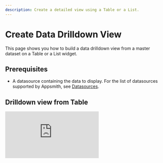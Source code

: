```yaml
---
description: Create a detailed view using a Table or a List.
---
```


# Create Data Drilldown View

This page shows you how to build a data drilldown view from a master dataset on a Table or a List widget.

## Prerequisites
- A datasource containing the data to display. For the list of datasources supported by Appsmith, see [Datasources](/connect-data/reference).

## Drilldown view from Table


<div style={{ position: "relative", paddingBottom: "calc(50.52% + 41px)", height: 0, width: "100%" }}>
  <iframe
    src="https://demo.arcade.software/zPYb6siR4h8b1xgRMLDm?embed"
    frameBorder="0"
    loading="lazy"
    webkitAllowFullScreen
    mozAllowFullScreen
    allowFullScreen
    allow="fullscreen"
    style={{ position: "absolute", top: 0, left: 0, width: "100%", height: "100%" }}
    title="Appsmith | Connect Data"
  />
</div>

To create a data drilldown view using a Table widget, follow these steps:
1. Set the **Table data** property of the Table widget in the property pane to bind data.

   Example:

   ```jsx
   {{fetch_passengers.data}}
   ```
2. Drop a Modal widget, and add the required widgets to display specific details.
3. Add a new column to the Table widget and set its **Column Type** to **Button**.
   Set the **onClick** event of the button to trigger the Modal display.
4. In the Modal, bind data to the widgets corresponding to the triggered row from the Table widget. For example, to bind data to a Text widget, use the following code where `tbl_passengersTable` is the name of the Table widget, and `passenger_name` is the column:
   ```jsx
   {{tbl_passengersTable.triggeredRow.passenger_name}}
   ```
   You can format the data and display in the drilldown. For example, to format dates, use the following code:
   ```jsx
   {{moment(tbl_passengersTable.triggeredRow.dob).format('MMMM Do YYYY, h:mm:ss a')}}
   ```
   For more information, see [Moment.js](/write-code/reference/Built-in-JS-Libraries#moment).

## Drilldown view from List
To create a data drilldown view using a List widget, follow these steps:
1. Set the **Items** property of the List widget under **Data**, using the following code where `fetch_passengers` is the fetch query:
   ```jsx
   {{fetch_passengers.data}}
   ```
2. Drop a Button widget on the List and set it's **onClick** event to trigger the Modal display.
3. In the Modal, bind data to the widgets corresponding to the triggered item from the List widget. 
   For example, to bind data to a Text widget in the Modal, use the following code where `lst_passengers` is the name of the List widget:
   ```jsx
   {{lst_passengers.triggeredItem.name}}
   ```
## See also
- [Update Form data in Modal](/build-apps/how-to-guides/submit-form-data)
- [Display and Lookup Data in Table Widget](/build-apps/how-to-guides/display-search-and-filter-table-data)
- [Search and Filter Table Data](/build-apps/how-to-guides/search-and-filter-table-data)